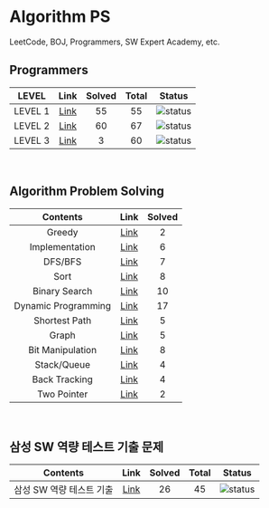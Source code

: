 # Algorithm PS

LeetCode, BOJ, Programmers, SW Expert Academy, etc.

## Programmers

| LEVEL                          | Link    | Solved | Total |  Status             |
| :--------------------------: | :-----------:  | :---------:  | :------: |:---------------:|
| LEVEL 1 |  [Link](./programmers/level1/README.md) | 55 | 55 | ![status][Done] |
| LEVEL 2 |  [Link](./programmers/level2/README.md) | 60 | 67 | ![status][Doing] |
| LEVEL 3 |  [Link](./programmers/level3/README.md) | 3 | 60 | ![status][Doing] |

</br>


## Algorithm Problem Solving

| Contents                          | Link    | Solved |
| :--------------------------: | :-----------:  | :---------:  |
| Greedy |  [Link](./Greedy/README.md) | 2 |
| Implementation |  [Link](./Implementation/README.md) | 6 |
| DFS/BFS |  [Link](./DFS-BFS/README.md) | 7 |
| Sort |  [Link](./Sort/README.md) | 8 |
| Binary Search |  [Link](./Binary-Search/README.md) | 10 |
| Dynamic Programming |  [Link](./Dynamic-Programming/README.md) | 17 |
| Shortest Path |  [Link](./Shortest-Path/README.md) | 5 |
| Graph |  [Link](./Graph/README.md) | 5 |
| Bit Manipulation |  [Link](./Bit-Manipulation/README.md) | 8 |
| Stack/Queue |  [Link](./Stack-Queue/README.md) | 4 |
| Back Tracking |  [Link](./Back-Tracking/README.md) | 4 |
| Two Pointer |  [Link](./two-pointer/README.md) | 2 |

<br>

## 삼성 SW 역량 테스트 기출 문제
| Contents                 | Link    | Solved | Total |  Status             |
| :--------------------------: | :-----------:  | :---------:  | :------: |:---------------:|
| 삼성 SW 역량 테스트 기출 |  [Link](./samsung-sw/README.md) | 26 | 45 | ![status][Doing] |

</br>

[DOING]: https://img.shields.io/badge/-DOING-31AE0F
[DONE]: https://img.shields.io/badge/-DONE-0885CC
